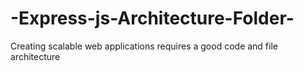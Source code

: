# -Express-js-Architecture-Folder-
Creating scalable web applications requires a good code and file architecture
